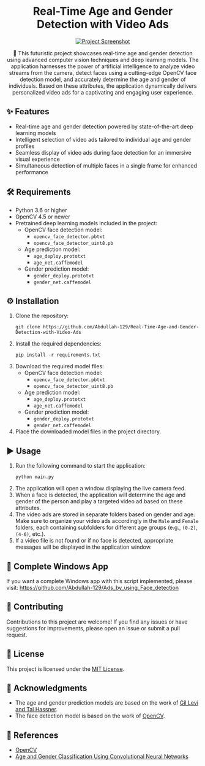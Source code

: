 <!DOCTYPE html>
<html lang="en">
<head>
  <meta charset="UTF-8">
  <meta name="viewport" content="width=device-width, initial-scale=1.0">
  <title>Real-Time Age and Gender Detection</title>
</head>
<body>
  <h1 style="text-align: center;">Real-Time Age and Gender Detection with Video Ads</h1>

  <p style="text-align: center;">
    <a href="https://ibb.co/PT0hzLK"><img src="https://i.ibb.co/Rhd04Ff/Whats-App-Image-2023-06-23-at-23-52-51.jpg" alt="Project Screenshot"></a>
  </p>

  <p style="text-align: center;">🚀 This futuristic project showcases real-time age and gender detection using advanced computer vision techniques and deep learning models. The application harnesses the power of artificial intelligence to analyze video streams from the camera, detect faces using a cutting-edge OpenCV face detection model, and accurately determine the age and gender of individuals. Based on these attributes, the application dynamically delivers personalized video ads for a captivating and engaging user experience.</p>

  <h2>✨ Features</h2>

  <ul>
    <li>Real-time age and gender detection powered by state-of-the-art deep learning models</li>
    <li>Intelligent selection of video ads tailored to individual age and gender profiles</li>
    <li>Seamless display of video ads during face detection for an immersive visual experience</li>
    <li>Simultaneous detection of multiple faces in a single frame for enhanced performance</li>
  </ul>

  <h2>🛠️ Requirements</h2>

  <ul>
    <li>Python 3.6 or higher</li>
    <li>OpenCV 4.5 or newer</li>
    <li>Pretrained deep learning models included in the project:
      <ul>
        <li>OpenCV face detection model:
          <ul>
            <li><code>opencv_face_detector.pbtxt</code></li>
            <li><code>opencv_face_detector_uint8.pb</code></li>
          </ul>
        </li>
        <li>Age prediction model:
          <ul>
            <li><code>age_deploy.prototxt</code></li>
            <li><code>age_net.caffemodel</code></li>
          </ul>
        </li>
        <li>Gender prediction model:
          <ul>
            <li><code>gender_deploy.prototxt</code></li>
            <li><code>gender_net.caffemodel</code></li>
          </ul>
        </li>
      </ul>
    </li>
  </ul>

  <h2>⚙️ Installation</h2>

  <ol>
    <li>Clone the repository:
      <pre><code>git clone https://github.com/Abdullah-129/Real-Time-Age-and-Gender-Detection-with-Video-Ads</code></pre>
    </li>
    <li>Install the required dependencies:
      <pre><code>pip install -r requirements.txt</code></pre>
    </li>
    <li>Download the required model files:
      <ul>
        <li>OpenCV face detection model:
          <ul>
            <li><code>opencv_face_detector.pbtxt</code></li>
            <li><code>opencv_face_detector_uint8.pb</code></li>
          </ul>
        </li>
        <li>Age prediction model:
          <ul>
            <li><code>age_deploy.prototxt</code></li>
            <li><code>age_net.caffemodel</code></li>
          </ul>
        </li>
        <li>Gender prediction model:
          <ul>
            <li><code>gender_deploy.prototxt</code></li>
            <li><code>gender_net.caffemodel</code></li>
          </ul>
        </li>
      </ul>
    </li>
    <li>Place the downloaded model files in the project directory.</li>
  </ol>

  <h2>▶️ Usage</h2>

  <ol>
    <li>Run the following command to start the application:
      <pre><code>python main.py</code></pre>
    </li>
    <li>The application will open a window displaying the live camera feed.</li>
    <li>When a face is detected, the application will determine the age and gender of the person and play a targeted video ad based on these attributes.</li>
    <li>The video ads are stored in separate folders based on gender and age. Make sure to organize your video ads accordingly in the <code>Male</code> and <code>Female</code> folders, each containing subfolders for different age groups (e.g., <code>(0-2)</code>, <code>(4-6)</code>, etc.).</li>
    <li>If a video file is not found or if no face is detected, appropriate messages will be displayed in the application window.</li>
  </ol>

  <h2>🌟 Complete Windows App</h2>
  <p>If you want a complete Windows app with this script implemented, please visit: <a href="https://github.com/Abdullah-129/Ads_by_using_Face_detection">https://github.com/Abdullah-129/Ads_by_using_Face_detection</a></p>

  <h2>🤝 Contributing</h2>

  <p>Contributions to this project are welcome! If you find any issues or have suggestions for improvements, please open an issue or submit a pull request.</p>

  <h2>📄 License</h2>

  <p>This project is licensed under the <a href="LICENSE">MIT License</a>.</p>

  <h2>🙏 Acknowledgments</h2>

  <ul>
    <li>The age and gender prediction models are based on the work of <a href="https://talhassner.github.io/home/publication/2015_CVPR">Gil Levi and Tal Hassner</a>.</li>
    <li>The face detection model is based on the work of <a href="https://github.com/opencv/opencv">OpenCV</a>.</li>
  </ul>

  <h2>🔗 References</h2>

  <ul>
    <li><a href="https://opencv.org">OpenCV</a></li>
    <li><a href="https://talhassner.github.io/home/publication/2015_CVPR">Age and Gender Classification Using Convolutional Neural Networks</a></li>
  </ul>
</body>
</html>
